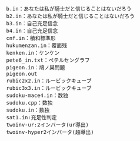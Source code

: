 <pre>
b.in：あなたは私が騎士だと信じることはないだろう
b2.in：あなたは私が騎士だと信じることはないだろう
b3.in：自己充足信念
b4.in：自己充足信念
cnf.in：積和標準形
hukumenzan.in：覆面残
kenken.in：ケンケン
pete6_in.txt：ぺテルセングラフ
pigeon.in：鳩ノ巣問題
pigeon.out
rubic2x2.in：ルービックキューブ
rubic3x3.in：ルービックキューブ
sudoku-mace4.in：数独
sudoku.cpp：数独
sudoku.in：数独
sat1.in:充足性判定
twoinv-ur:2インバータ(ur導出)
twoinv-hyper2インバータ(超導出)
</pre>